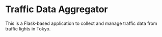 # Traffic Data Aggregator

This is a Flask-based application to collect and manage traffic data from traffic lights in Tokyo.